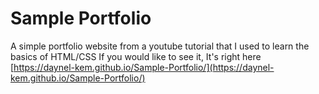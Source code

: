 # Sample Portfolio
 A simple portfolio website from a youtube tutorial that I used to learn the basics of HTML/CSS
 If you would like to see it, It's right here [https://daynel-kem.github.io/Sample-Portfolio/](https://daynel-kem.github.io/Sample-Portfolio/)
